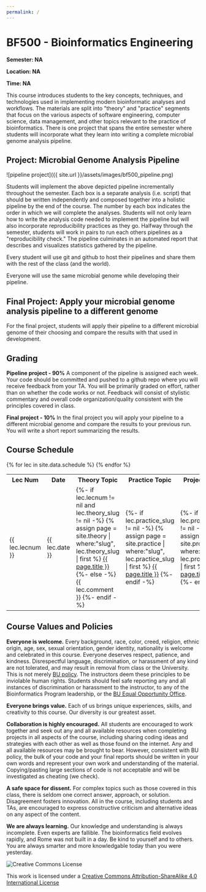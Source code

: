 ```yaml
---
permalink: /
---
```


# BF500 - Bioinformatics Engineering

**Semester: NA**

**Location: NA**

**Time: NA**

This course introduces students to the key concepts, techniques, and technologies
used in implementing modern bioinformatic analyses and workflows. The materials
are split into "theory" and "practice" segments that focus on the various aspects
of software engineering, computer science, data management, and other topics
relevant to the practice of bioinformatics. There is one project that spans the
entire semester where students will incorporate what they learn into writing a
complete microbial genome analysis pipeline.

## Project: Microbial Genome Analysis Pipeline

![pipeline project]({{ site.url }}/assets/images/bf500_pipeline.png)

Students will implement the above depicted pipeline incrementally throughout the
semester. Each box is a separate analysis (i.e. script) that should be written
independently and composed together into a holistic pipeline by the end of the
course. The number by each box indicates the order in which we will complete
the analyses. Students will not only learn how to write the analysis code needed
to implement the pipeline but will also incorporate reproducibility practices as
they go. Halfway through the semester, students will work in pairs to run each
others pipelines as a "reproducibility check." The pipeline culminates in an
automated report that describes and visualizes statistics gathered by the pipeline.

Every student will use git and github to host their pipelines and share them with
the rest of the class (and the world).

Everyone will use the same microbial genome while developing their pipeline.

## Final Project: Apply your microbial genome analysis pipeline to a different genome

For the final project, students will apply their pipeline to a different microbial
genome of their choosing and compare the results with that used in development.

## Grading

**Pipeline project - 90%** A component of the pipeline is assigned each week.
Your code should be committed and pushed to a github repo where you will receive
feedback from your TA. You will be primarily graded on effort, rather than on
whether the code works or not. Feedback will consist of stylistic commentary and
overall code organization/quality consistent with the principles covered in class.

**Final project - 10%** In the final project you will apply your pipeline to a
different microbial genome and compare the results to your previous run. You will
write a short report summarizing the results.

## Course Schedule

<table>
  <tr>
    <th>Lec Num</th>
    <th>Date</th>
    <th>Theory Topic</th>
    <th>Practice Topic</th>
    <th>Project Topic</th>
  </tr>
{% for lec in site.data.schedule %}
  <tr>
    <td>{{ lec.lecnum }}</td>
    <td>{{ lec.date }}</td>
    <td>
      {%- if lec.lecnum != nil and lec.theory_slug != nil -%}
        {% assign page = site.theory | where:"slug", lec.theory_slug | first  %}
        <a href="theory/{{ lec.theory_slug }}.html">{{ page.title }}</a>
      {%- else -%}
        {{ lec.comment }}
      {%- endif -%}
    </td>
    <td>
      {%- if lec.practice_slug != nil -%}
        {% assign page = site.practice | where:"slug", lec.practice_slug | first %}
        <a href="practice/{{ lec.practice_slug }}.html">{{ page.title }}</a>
      {%- endif -%}
    </td>
    <td>
      {%- if lec.project_slug != nil -%}
        {% assign page = site.project | where:"slug", lec.project_slug | first %}
        <a href="project/{{ lec.project_slug }}.html">{{ page.title }}</a>
      {%- endif -%}
    </td>
  </tr>
{% endfor %}
</table>

## Course Values and Policies

**Everyone is welcome.** Every background, race, color, creed, religion, ethnic
origin, age, sex, sexual orientation, gender identity, nationality is welcome
and celebrated in this course. Everyone deserves respect, patience, and
kindness. Disrespectful language, discrimination, or harassment of any kind are
not tolerated, and may result in removal from class or the University. This is
not merely [BU policy](http://www.bu.edu/policies/policy-category/harassment-discrimination/).
The instructors deem these principles to be inviolable human rights. Students
should feel safe reporting any and all instances of discrimination or
harassment to the instructor, to any of the Bioinformatics Program leadership,
or the [BU Equal Opportunity Office](http://www.bu.edu/eoo/).

**Everyone brings value.** Each of us brings unique experiences, skills, and
creativity to this course. Our diversity is our greatest asset.

**Collaboration is highly encouraged.** All students are encouraged to work
together and seek out any and all available resources when completing projects
in all aspects of the course, including sharing coding ideas and strategies with
each other as well as those found on the internet. Any and all available
resources may be brought to bear. However, consistent with BU policy, the bulk
of your code and your final reports should be written in your own words and
represent your own work and understanding of the material. Copying/pasting large
sections of code is not acceptable and will be investigated as cheating (we check).

**A safe space for dissent.** For complex topics such as those covered in this
class, there is seldom one correct answer, approach, or solution. Disagreement
fosters innovation. All in the course, including students and TAs, are
encouraged to express constructive criticism and alternative ideas on any
aspect of the content.

**We are always learning.** Our knowledge and understanding is always
incomplete. Even experts are fallible. The bioinformatics field evolves
rapidly, and Rome was not built in a day. Be kind to yourself and to others.
You are always smarter and more knowledgable today than you were yesterday.


![Creative Commons License](https://i.creativecommons.org/l/by-sa/4.0/88x31.png)

This work is licensed under a [Creative Commons Attribution-ShareAlike 4.0 International License](http://creativecommons.org/licenses/by-sa/4.0/)
